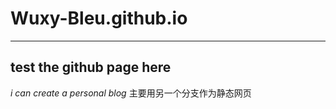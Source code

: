 # Wuxy-Bleu.github.io
---
## test the github page here 
*i can create a personal blog*
主要用另一个分支作为静态网页
